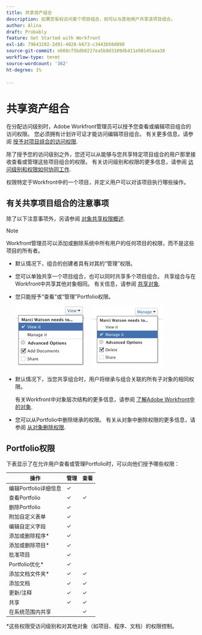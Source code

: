 ```yaml
---
title: 共享资产组合
description: 如果您有权访问某个项目组合，则可以与其他用户共享该项目组合。
author: Alina
draft: Probably
feature: Get Started with Workfront
exl-id: 79643202-2d91-4028-b673-c3443b50d898
source-git-commit: e608cf5bdb0227ea5b8d3109db411e98145aaa38
workflow-type: tm+mt
source-wordcount: '362'
ht-degree: 1%

---
```


# 共享资产组合

在分配访问级别时，Adobe Workfront管理员可以授予您查看或编辑项目组合的访问权限。 您必须拥有计划许可证才能访问编辑项目组合。 有关更多信息，请参阅 [授予对项目组合的访问权限](../../administration-and-setup/add-users/configure-and-grant-access/grant-access-portfolios.md).

除了授予您的访问级别之外，您还可以从能够与您共享特定项目组合的用户那里接收查看或管理这些项目组合的权限。 有关访问级别和权限的更多信息，请参阅 [访问级别和权限如何协同工作](../../administration-and-setup/add-users/access-levels-and-object-permissions/how-access-levels-permissions-work-together.md).

权限特定于Workfront中的一个项目，并定义用户可以对该项目执行哪些操作。

## 有关共享项目组合的注意事项

除了以下注意事项外，另请参阅 [对象共享权限概述](../../workfront-basics/grant-and-request-access-to-objects/sharing-permissions-on-objects-overview.md).

>[!NOTE]
>
>Workfront管理员可以添加或删除系统中所有用户的任何项目的权限，而不是这些项目的所有者。

* 默认情况下，组合的创建者具有对其的“管理”权限。
* 您可以单独共享一个项目组合，也可以同时共享多个项目组合。 共享组合与在Workfront中共享其他对象相同。 有关信息，请参阅 [共享对象](../../workfront-basics/grant-and-request-access-to-objects/share-an-object.md).

* 您只能授予“查看”或“管理”Portfolio权限。

   ![](assets/screen-shot-2014-01-23-at-12.45.15-pm.png)    ![](assets/screen-shot-2014-01-22-at-10.03.43-am-190x167.png)

* 默认情况下，当您共享组合时，用户将继承与组合关联的所有子对象的相同权限。

   有关Workfront中对象层次结构的更多信息，请参阅 [了解Adobe Workfront中的对象](../../workfront-basics/navigate-workfront/workfront-navigation/understand-objects.md).

* 您可以从Portfolio中删除继承的权限。 有关从对象中删除权限的更多信息，请参阅 [从对象删除权限](../../workfront-basics/grant-and-request-access-to-objects/remove-permissions-from-objects.md).

## Portfolio权限

下表显示了在允许用户查看或管理Portfolio时，可以向他们授予哪些权限：

| **操作** | **管理** | **查看** |
|---|---|---|
| 编辑Portfolio详细信息 | ✓ |   |
| 查看Portfolio | ✓ | ✓ |
| 删除Portfolio | ✓ |   |
| 附加自定义表单 | ✓ |   |
| 编辑自定义字段 | ✓ |   |
| 添加或删除程序&#42; | ✓ |   |
| 添加或删除项目&#42; | ✓ |   |
| 批准项目 | ✓ |   |
| Portfolio优化&#42; | ✓ |   |
| 添加文档文件夹&#42; | ✓ | ✓ |
| 添加文档 | ✓ | ✓ |
| 更新/注释 | ✓ | ✓ |
| 共享 | ✓ | ✓ |
| 在系统范围内共享 |   | ✓ |

*这些权限受访问级别和对其他对象（如项目、程序、文档）的权限控制。
